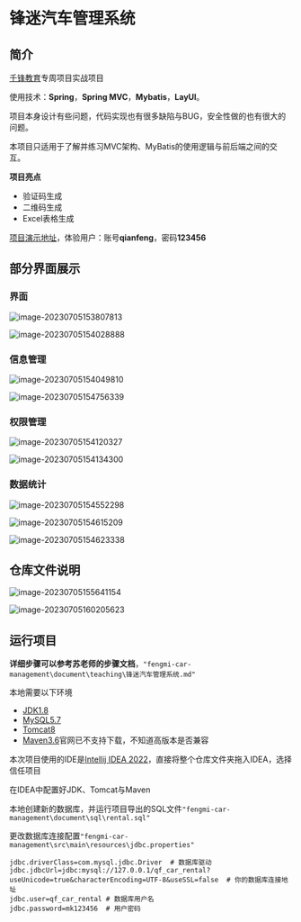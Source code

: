 # 锋迷汽车管理系统

## 简介

[千锋教育](http://www.mobiletrain.org/)专周项目实战项目

使用技术：**Spring**，**Spring MVC**，**Mybatis**，**LayUI**。

项目本身设计有些问题，代码实现也有很多缺陷与BUG，安全性做的也有很大的问题。

本项目只适用于了解并练习MVC架构、MyBatis的使用逻辑与前后端之间的交互。

**项目亮点**

- 验证码生成
- 二维码生成
- Excel表格生成

[项目演示地址](http://car.rental.insectmk.cn/login/toLogin.action)，体验用户：账号**qianfeng**，密码**123456**

## 部分界面展示

### 界面

![image-20230705153807813](assets/image-20230705153807813.png)

![image-20230705154028888](assets/image-20230705154028888.png)

### 信息管理

![image-20230705154049810](assets/image-20230705154049810.png)

![image-20230705154756339](assets/image-20230705154756339.png)

### 权限管理

![image-20230705154120327](assets/image-20230705154120327.png)

![image-20230705154134300](assets/image-20230705154134300.png)

### 数据统计

![image-20230705154552298](assets/image-20230705154552298.png)

![image-20230705154615209](assets/image-20230705154615209.png)

![image-20230705154623338](assets/image-20230705154623338.png)

## 仓库文件说明

![image-20230705155641154](assets/image-20230705155641154.png)

![image-20230705160205623](assets/image-20230705160205623.png)

## 运行项目

**详细步骤可以参考苏老师的步骤文档**，`"fengmi-car-management\document\teaching\锋迷汽车管理系统.md"`

本地需要以下环境

- [JDK1.8](https://www.oracle.com/java/technologies/javase/javase8-archive-downloads.html)
- [MySQL5.7](https://dev.mysql.com/downloads/mysql/5.7.html)
- [Tomcat8](https://tomcat.apache.org/download-80.cgi)
- [Maven3.6](https://maven.apache.org/)官网已不支持下载，不知道高版本是否兼容

本次项目使用的IDE是[Intellij IDEA 2022](https://www.jetbrains.com/idea/)，直接将整个仓库文件夹拖入IDEA，选择信任项目

在IDEA中配置好JDK、Tomcat与Maven

本地创建新的数据库，并运行项目导出的SQL文件`"fengmi-car-management\document\sql\rental.sql"`

更改数据库连接配置`"fengmi-car-management\src\main\resources\jdbc.properties"`

```properties
jdbc.driverClass=com.mysql.jdbc.Driver	# 数据库驱动
jdbc.jdbcUrl=jdbc:mysql://127.0.0.1/qf_car_rental?useUnicode=true&characterEncoding=UTF-8&useSSL=false	# 你的数据库连接地址
jdbc.user=qf_car_rental	# 数据库用户名
jdbc.password=mk123456	# 用户密码
```
